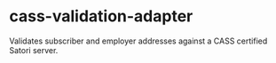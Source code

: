 # cass-validation-adapter
Validates subscriber and employer addresses against a CASS certified Satori server.
